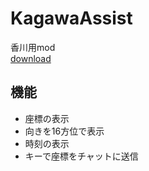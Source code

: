 # KagawaAssist

香川用mod  
[download](https://github.com/yuuki1293/KagawaAssist/releases/)

## 機能
- 座標の表示
- 向きを16方位で表示
- 時刻の表示
- キーで座標をチャットに送信
